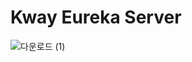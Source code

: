 # Kway Eureka Server
![다운로드 (1)](https://user-images.githubusercontent.com/13326651/196189336-2f7387d7-3921-46b2-b041-99b398ec73fc.png)
